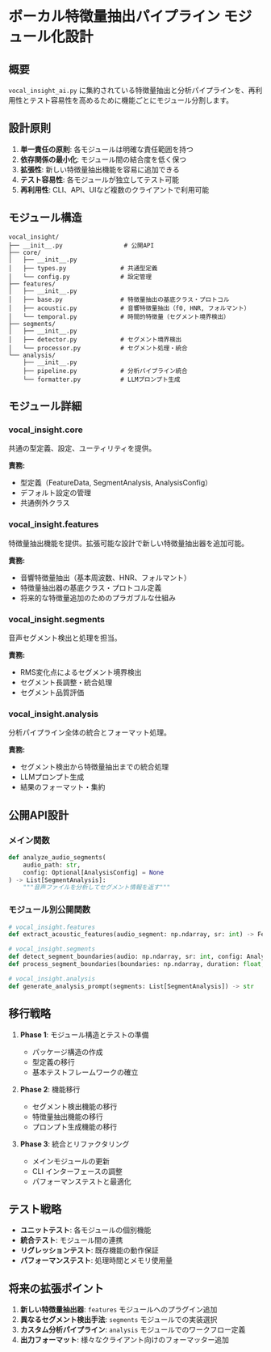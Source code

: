 # ボーカル特徴量抽出パイプライン モジュール化設計

## 概要

`vocal_insight_ai.py` に集約されている特徴量抽出と分析パイプラインを、再利用性とテスト容易性を高めるために機能ごとにモジュール分割します。

## 設計原則

1. **単一責任の原則**: 各モジュールは明確な責任範囲を持つ
2. **依存関係の最小化**: モジュール間の結合度を低く保つ
3. **拡張性**: 新しい特徴量抽出機能を容易に追加できる
4. **テスト容易性**: 各モジュールが独立してテスト可能
5. **再利用性**: CLI、API、UIなど複数のクライアントで利用可能

## モジュール構造

```
vocal_insight/
├── __init__.py                 # 公開API
├── core/
│   ├── __init__.py
│   ├── types.py               # 共通型定義
│   └── config.py              # 設定管理
├── features/
│   ├── __init__.py
│   ├── base.py                # 特徴量抽出の基底クラス・プロトコル
│   ├── acoustic.py            # 音響特徴量抽出（f0, HNR, フォルマント）
│   └── temporal.py            # 時間的特徴量（セグメント境界検出）
├── segments/
│   ├── __init__.py
│   ├── detector.py            # セグメント境界検出
│   └── processor.py           # セグメント処理・統合
└── analysis/
    ├── __init__.py
    ├── pipeline.py            # 分析パイプライン統合
    └── formatter.py           # LLMプロンプト生成
```

## モジュール詳細

### vocal_insight.core

共通の型定義、設定、ユーティリティを提供。

**責務:**
- 型定義（FeatureData, SegmentAnalysis, AnalysisConfig）
- デフォルト設定の管理
- 共通例外クラス

### vocal_insight.features

特徴量抽出機能を提供。拡張可能な設計で新しい特徴量抽出器を追加可能。

**責務:**
- 音響特徴量抽出（基本周波数、HNR、フォルマント）
- 特徴量抽出器の基底クラス・プロトコル定義
- 将来的な特徴量追加のためのプラガブルな仕組み

### vocal_insight.segments

音声セグメント検出と処理を担当。

**責務:**
- RMS変化点によるセグメント境界検出
- セグメント長調整・統合処理
- セグメント品質評価

### vocal_insight.analysis

分析パイプライン全体の統合とフォーマット処理。

**責務:**
- セグメント検出から特徴量抽出までの統合処理
- LLMプロンプト生成
- 結果のフォーマット・集約

## 公開API設計

### メイン関数
```python
def analyze_audio_segments(
    audio_path: str, 
    config: Optional[AnalysisConfig] = None
) -> List[SegmentAnalysis]:
    """音声ファイルを分析してセグメント情報を返す"""
```

### モジュール別公開関数
```python
# vocal_insight.features
def extract_acoustic_features(audio_segment: np.ndarray, sr: int) -> FeatureData

# vocal_insight.segments  
def detect_segment_boundaries(audio: np.ndarray, sr: int, config: AnalysisConfig) -> np.ndarray
def process_segment_boundaries(boundaries: np.ndarray, duration: float, config: AnalysisConfig) -> List[Tuple[float, float]]

# vocal_insight.analysis
def generate_analysis_prompt(segments: List[SegmentAnalysis]) -> str
```

## 移行戦略

1. **Phase 1**: モジュール構造とテストの準備
   - パッケージ構造の作成
   - 型定義の移行
   - 基本テストフレームワークの確立

2. **Phase 2**: 機能移行
   - セグメント検出機能の移行
   - 特徴量抽出機能の移行
   - プロンプト生成機能の移行

3. **Phase 3**: 統合とリファクタリング
   - メインモジュールの更新
   - CLI インターフェースの調整
   - パフォーマンステストと最適化

## テスト戦略

- **ユニットテスト**: 各モジュールの個別機能
- **統合テスト**: モジュール間の連携
- **リグレッションテスト**: 既存機能の動作保証
- **パフォーマンステスト**: 処理時間とメモリ使用量

## 将来の拡張ポイント

1. **新しい特徴量抽出器**: `features` モジュールへのプラグイン追加
2. **異なるセグメント検出手法**: `segments` モジュールでの実装選択
3. **カスタム分析パイプライン**: `analysis` モジュールでのワークフロー定義
4. **出力フォーマット**: 様々なクライアント向けのフォーマッター追加